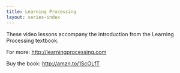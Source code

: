 ```yaml
---
title: Learning Processing
layout: series-index
---
```


These video lessons accompany the introduction from the Learning Processing textbook.

For more:
<http://learningprocessing.com>

Buy the book:
<http://amzn.to/1ScOLfT>
